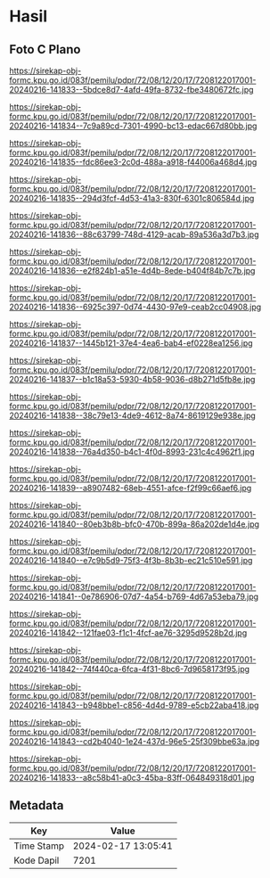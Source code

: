 # Hasil

## Foto C Plano

https://sirekap-obj-formc.kpu.go.id/083f/pemilu/pdpr/72/08/12/20/17/7208122017001-20240216-141833--5bdce8d7-4afd-49fa-8732-fbe3480672fc.jpg

https://sirekap-obj-formc.kpu.go.id/083f/pemilu/pdpr/72/08/12/20/17/7208122017001-20240216-141834--7c9a89cd-7301-4990-bc13-edac667d80bb.jpg

https://sirekap-obj-formc.kpu.go.id/083f/pemilu/pdpr/72/08/12/20/17/7208122017001-20240216-141835--fdc86ee3-2c0d-488a-a918-f44006a468d4.jpg

https://sirekap-obj-formc.kpu.go.id/083f/pemilu/pdpr/72/08/12/20/17/7208122017001-20240216-141835--294d3fcf-4d53-41a3-830f-6301c806584d.jpg

https://sirekap-obj-formc.kpu.go.id/083f/pemilu/pdpr/72/08/12/20/17/7208122017001-20240216-141836--88c63799-748d-4129-acab-89a536a3d7b3.jpg

https://sirekap-obj-formc.kpu.go.id/083f/pemilu/pdpr/72/08/12/20/17/7208122017001-20240216-141836--e2f824b1-a51e-4d4b-8ede-b404f84b7c7b.jpg

https://sirekap-obj-formc.kpu.go.id/083f/pemilu/pdpr/72/08/12/20/17/7208122017001-20240216-141836--6925c397-0d74-4430-97e9-ceab2cc04908.jpg

https://sirekap-obj-formc.kpu.go.id/083f/pemilu/pdpr/72/08/12/20/17/7208122017001-20240216-141837--1445b121-37e4-4ea6-bab4-ef0228ea1256.jpg

https://sirekap-obj-formc.kpu.go.id/083f/pemilu/pdpr/72/08/12/20/17/7208122017001-20240216-141837--b1c18a53-5930-4b58-9036-d8b271d5fb8e.jpg

https://sirekap-obj-formc.kpu.go.id/083f/pemilu/pdpr/72/08/12/20/17/7208122017001-20240216-141838--38c79e13-4de9-4612-8a74-8619129e938e.jpg

https://sirekap-obj-formc.kpu.go.id/083f/pemilu/pdpr/72/08/12/20/17/7208122017001-20240216-141838--76a4d350-b4c1-4f0d-8993-231c4c4962f1.jpg

https://sirekap-obj-formc.kpu.go.id/083f/pemilu/pdpr/72/08/12/20/17/7208122017001-20240216-141839--a8907482-68eb-4551-afce-f2f99c66aef6.jpg

https://sirekap-obj-formc.kpu.go.id/083f/pemilu/pdpr/72/08/12/20/17/7208122017001-20240216-141840--80eb3b8b-bfc0-470b-899a-86a202de1d4e.jpg

https://sirekap-obj-formc.kpu.go.id/083f/pemilu/pdpr/72/08/12/20/17/7208122017001-20240216-141840--e7c9b5d9-75f3-4f3b-8b3b-ec21c510e591.jpg

https://sirekap-obj-formc.kpu.go.id/083f/pemilu/pdpr/72/08/12/20/17/7208122017001-20240216-141841--0e786906-07d7-4a54-b769-4d67a53eba79.jpg

https://sirekap-obj-formc.kpu.go.id/083f/pemilu/pdpr/72/08/12/20/17/7208122017001-20240216-141842--121fae03-f1c1-4fcf-ae76-3295d9528b2d.jpg

https://sirekap-obj-formc.kpu.go.id/083f/pemilu/pdpr/72/08/12/20/17/7208122017001-20240216-141842--74f440ca-6fca-4f31-8bc6-7d9658173f95.jpg

https://sirekap-obj-formc.kpu.go.id/083f/pemilu/pdpr/72/08/12/20/17/7208122017001-20240216-141843--b948bbe1-c856-4d4d-9789-e5cb22aba418.jpg

https://sirekap-obj-formc.kpu.go.id/083f/pemilu/pdpr/72/08/12/20/17/7208122017001-20240216-141843--cd2b4040-1e24-437d-96e5-25f309bbe63a.jpg

https://sirekap-obj-formc.kpu.go.id/083f/pemilu/pdpr/72/08/12/20/17/7208122017001-20240216-141833--a8c58b41-a0c3-45ba-83ff-064849318d01.jpg


## Metadata

| Key        | Value               |
| ---------- | ------------------- |
| Time Stamp | 2024-02-17 13:05:41 |
| Kode Dapil | 7201                |



